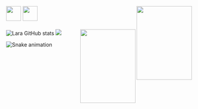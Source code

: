 ## <img align="right" src="https://media.giphy.com/media/3ohc0YpD0LR5wRyz1S/giphy.gif" height="200" width="150" margin-top = "10%">
##  <a hrf="https://www.instagram.com/_larapedroso/"> <img src="https://cdn.icon-icons.com/icons2/2232/PNG/512/instagram_logo_icon_134593.png" height="40" width="40"            hrf="https://twitter.com/LaraPedroso77"> <img src="https://cdn.icon-icons.com/icons2/2232/PNG/512/twitter_logo_icon_134613.png" height="40" width="40"><a/>
![Lara GitHub stats](https://github-readme-stats.vercel.app/api?username=LaraPedroso&show_icons=true&theme=midnight-purple) <img align="right" src="https://media.giphy.com/media/JVxyiOsbPWxag/giphy.gif" height="200" width="150" margin-top = "10%">
<img src="https://github-readme-stats.anuraghazra1.vercel.app/api/top-langs/?username=LaraPedroso&layout=compact&theme=midnight-purple" />

  ![Snake animation](https://github.com/LaraPedroso/LaraPedroso/blob/output/github-contribution-grid-snake.svg)

